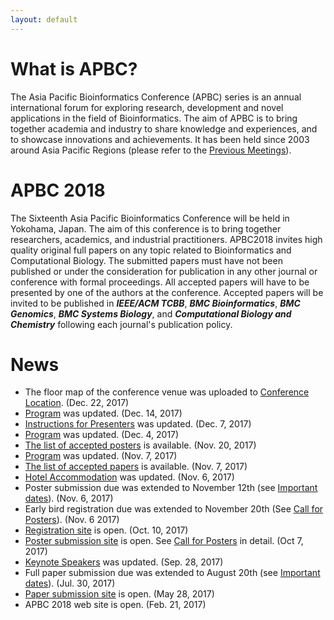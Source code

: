 ```yaml
---
layout: default
---
```

# What is APBC?

The Asia Pacific Bioinformatics Conference (APBC) series is an annual international forum for exploring research, development and novel applications in the field of Bioinformatics. The aim of APBC is to bring together academia and industry to share knowledge and experiences, and to showcase innovations and achievements. It has been held since 2003 around Asia Pacific Regions (please refer to the [Previous Meetings](http://homepage.cs.latrobe.edu.au/ypchen/APBChomepage.htm)).

# APBC 2018

The Sixteenth Asia Pacific Bioinformatics Conference will be held in Yokohama, Japan. The aim of this conference is to bring together researchers, academics, and industrial practitioners. APBC2018 invites high quality original full papers on any topic related to Bioinformatics and Computational Biology. The submitted papers must have not been published or under the consideration for publication in any other journal or conference with formal proceedings. All accepted papers will have to be presented by one of the authors at the conference. Accepted papers will be invited to be published in **_IEEE/ACM TCBB_**, **_BMC Bioinformatics_**, **_BMC Genomics_**, **_BMC Systems Biology_**, and **_Computational Biology and Chemistry_** following each journal's publication policy.


# News

* The floor map of the conference venue was uploaded to [Conference Location](/location.html). (Dec. 22, 2017)
* [Program](/program.html) was updated. (Dec. 14, 2017)
* [Instructions for Presenters](/instructions.html) was updated. (Dec. 7, 2017)
* [Program](/program.html) was updated. (Dec. 4, 2017)
* [The list of accepted posters](/accepted_posters.html) is available. (Nov. 20, 2017)
* [Program](/program.html) was updated. (Nov. 7, 2017)
* [The list of accepted papers](/accepted_papers.html) is available. (Nov. 7, 2017)
* [Hotel Accommodation](/hotel.html) was updated. (Nov. 6, 2017)
* Poster submission due was extended to November 12th (see [Important dates](/deadlines.html)). (Nov. 6, 2017)
* Early bird registration due was extended to November 20th (See [Call for Posters](/poster.html)). (Nov. 6 2017)
* [Registration site](/registration.html) is open. (Oct. 10, 2017)
* [Poster submission site](https://www.easychair.org/conferences/?conf=apbc2018) is open. See [Call for Posters](/poster.html) in detail. (Oct 7, 2017)
* [Keynote Speakers](/keynotes.html) was updated. (Sep. 28, 2017)
* Full paper submission due was extended to August 20th (see [Important dates](/deadlines.html)). (Jul. 30, 2017)
* [Paper submission site](https://www.easychair.org/conferences/?conf=apbc2018) is open. (May 28, 2017)
* APBC 2018 web site is open. (Feb. 21, 2017)

<!-- {% for post in site.posts %} -->
<!-- * [{{ post.title }}]({{ site.baseurl}}{{ post.url }}) ({{ post.date | date_to_string }}) -->
<!-- {% endfor %} -->

